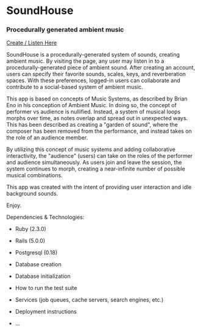 # SoundHouse

### Procedurally generated ambient music

[Create / Listen Here](http://www.soundhouseapp.com)

SoundHouse is a procedurally-generated system of sounds, creating ambient music. By visiting the page, any user may listen in to a procedurally-generated piece of ambient sound. After creating an account, users can specify their favorite sounds, scales, keys, and reverberation spaces. With these preferences, logged-in users can collaborate and contribute to a social-based system of ambient music.

This app is based on concepts of Music Systems, as described by Brian Eno in his conception of Ambient Music. In doing so, the concept of performer vs audience is nullified. Instead, a system of musical loops morphs over time, as notes overlap and spread out in unexpected ways. This has been described as creating a "garden of sound", where the composer has been removed from the performance, and instead takes on the role of an audience member.

By utilizing this concept of music systems and adding collaborative interactivity, the "audience" (users) can take on the roles of the performer and audience simultaneously. As users join and leave the session, the system continues to morph, creating a near-infinite number of possible musical combinations.

This app was created with the intent of providing user interaction and idle background sounds.

Enjoy.

Dependencies & Technologies:

* Ruby (2.3.0)

* Rails (5.0.0)

* Postgresql (0.18)

* Database creation

* Database initialization

* How to run the test suite

* Services (job queues, cache servers, search engines, etc.)

* Deployment instructions

* ...
